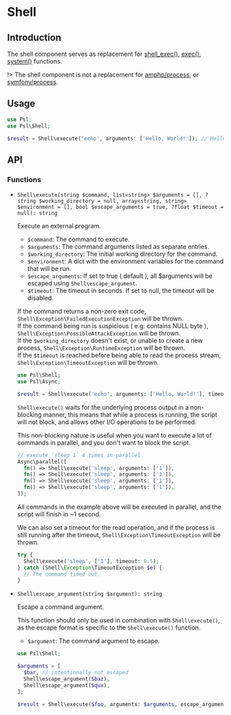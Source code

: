 # Shell

## Introduction

The shell component serves as replacement for [shell_exec()](https://php.net/manual/en/function.shell-exec.php), [exec()](https://php.net/manual/en/function.exec.php), [system()](https://php.net/manual/en/function.system.php) functions. 

!> The shell component is not a replacement for [amphp/process](https//github.com/amphp/process), or [symfony/process](https://github.com/symfony/process).

## Usage

```php
use Psl;
use Psl\Shell;

$result = Shell\execute('echo', arguments: ['Hello, World!']); // Hello, World!
```

## API

### Functions

* `Shell\execute(string $command, list<string> $arguments = [], ?string $working_directory = null, array<string, string> $environment = [], bool $escape_arguments = true, ?float $timeout = null): string`

  Execute an external program.

  * `$command`: The command to execute.
  * `$arguments`: The command arguments listed as separate entries.
  * `$working_directory`: The initial working directory for the command.
  * `$environment`: A dict with the environment variables for the command that will be run.
  * `$escape_arguments`: If set to true ( default ), all $arguments will be escaped using `Shell\escape_argument`.
  * `$timeout`: The timeout in seconds. If set to null, the timeout will be disabled.

  If the command returns a non-zero exit code, `Shell\Exception\FailedExecutionException` will be thrown. <br />
  If the command being run is suspicious ( e.g: contains NULL byte ), `Shell\Exception\PossibleAttackException` will be thrown.  <br />
  If the `$working_directory` doesn't exist, or unable to create a new process, `Shell\Exception\RuntimeException` will be thrown.  <br />
  If the `$timeout` is reached before being able to read the process stream, `Shell\Exception\TimeoutException` will be thrown. <br />

  ```php
  use Psl\Shell;
  use Psl\Async;

  $result = Shell\execute('echo', arguments: ['Hello, World!'], timeout: 1.0); // Hello, World!
  ```

  `Shell\execute()` waits for the underlying process output in a non-blocking manner, this means that while a process is running, the script will not block, and allows other I/O operations to be performed.

  This non-blocking nature is useful when you want to execute a lot of commands in parallel, and you don't want to block the script.

  ```php
  // execute `sleep 1` 4 times in parallel
  Async\parallel([
    fn() => Shell\execute('sleep', arguments: ['1']),
    fn() => Shell\execute('sleep', arguments: ['1']),
    fn() => Shell\execute('sleep', arguments: ['1']),
    fn() => Shell\execute('sleep', arguments: ['1']),
  ]);
  ```

  All commands in the example above will be executed in parallel, and the script will finish in ~1 second.

  We can also set a timeout for the read operation, and if the process is still running after the timeout, `Shell\Exception\TimeoutException` will be thrown.

  ```php
  try {
    Shell\execute('sleep', ['1'], timeout: 0.5);
  } catch (Shell\Exception\TimeoutException $e) {
    // The command timed out.
  }
  ```

* `Shell\escape_argument(string $argument): string`

  Escape a command argument.

  This function should only be used in combination with `Shell\execute()`, as the escape format is specific to the `Shell\execute()` function.

  * `$argument`: The command argument to escape.

  ```php
  use Psl\Shell;

  $arguments = [
    $bar, // intentionally not escaped
    Shell\escape_argument($baz),
    Shell\escape_argument($qux),
  ];

  $result = Shell\execute($foo, arguments: $arguments, escape_arguments: false);
  ```
